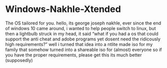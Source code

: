 # Windows-Nakhle-Xtended
The OS tailored for you.
hello, its george joseph nakhle, ever since the end of
windows 10 came around, i wanted to help people switch to
linux, but then a lightbulb struck in my head, it said “what if
you had a os that could support the anti cheat and adobe
programs yet dosent need the ridicously high
requirements?” well i turned that idea into a ntlite made iso
for my family that somehow turned into a shareable iso for
(almost) everyone so if you have the proper requirements,
please get this its much better (supposedly)
